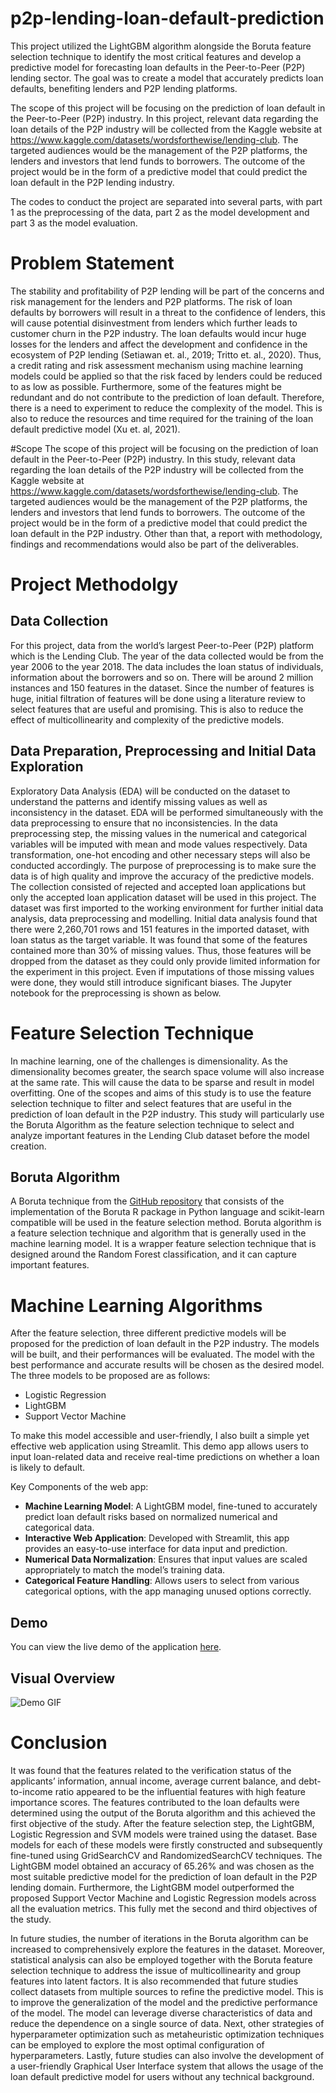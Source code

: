# p2p-lending-loan-default-prediction
This project utilized the LightGBM algorithm alongside the Boruta feature selection technique to identify the most critical features and develop a predictive model for forecasting loan defaults in the Peer-to-Peer (P2P) lending sector. The goal was to create a model that accurately predicts loan defaults, benefiting lenders and P2P lending platforms. 

The scope of this project will be focusing on the prediction of loan default in the Peer-to-Peer (P2P) industry. In this project, relevant data regarding the loan details of the P2P industry will be collected from the Kaggle website at https://www.kaggle.com/datasets/wordsforthewise/lending-club. The targeted audiences would be the management of the P2P platforms, the lenders and investors that lend funds to borrowers. The outcome of the project would be in the form of a predictive model that could predict the loan default in the P2P lending industry. 

The codes to conduct the project are separated into several parts, with part 1 as the preprocessing of the data, part 2 as the model development and part 3 as the model evaluation.

# Problem Statement
The stability and profitability of P2P lending will be part of the concerns and risk management for the lenders and P2P platforms. The risk of loan defaults by borrowers will result in a threat to the confidence of lenders, this will cause potential disinvestment from lenders which further leads to customer churn in the P2P industry. The loan defaults would incur huge losses for the lenders and affect the development and confidence in the ecosystem of P2P lending (Setiawan et. al., 2019; Tritto et. al., 2020). Thus, a credit rating and risk assessment mechanism using machine learning models could be applied so that the risk faced by lenders could be reduced to as low as possible. Furthermore, some of the features might be redundant and do not contribute to the prediction of loan default. Therefore, there is a need to experiment to reduce the complexity of the model. This is also to reduce the resources and time required for the training of the loan default predictive model (Xu et. al, 2021). 

#Scope
The scope of this project will be focusing on the prediction of loan default in the Peer-to-Peer (P2P) industry. In this study, relevant data regarding the loan details of the P2P industry will be collected from the Kaggle website at https://www.kaggle.com/datasets/wordsforthewise/lending-club. The targeted audiences would be the management of the P2P platforms, the lenders and investors that lend funds to borrowers. The outcome of the project would be in the form of a predictive model that could predict the loan default in the P2P industry. Other than that, a report with methodology, findings and recommendations would also be part of the deliverables.

# Project Methodolgy
## Data Collection
For this project, data from the world’s largest Peer-to-Peer (P2P) platform which is the Lending Club. The year of the data collected would be from the year 2006 to the year 2018. The data includes the loan status of individuals, information about the borrowers and so on. There will be around 2 million instances and 150 features in the dataset. Since the number of features is huge, initial filtration of features will be done using a literature review to select features that are useful and promising. This is also to reduce the effect of multicollinearity and complexity of the predictive models.

## Data Preparation, Preprocessing and Initial Data Exploration
Exploratory Data Analysis (EDA) will be conducted on the dataset to understand the patterns and identify missing values as well as inconsistency in the dataset. EDA will be performed simultaneously with the data preprocessing to ensure that no inconsistencies. In the data preprocessing step, the missing values in the numerical and categorical variables will be imputed with mean and mode values respectively. Data transformation, one-hot encoding and other necessary steps will also be conducted accordingly. The purpose of preprocessing is to make sure the data is of high quality and improve the accuracy of the predictive models.
The collection consisted of rejected and accepted loan applications but only the accepted loan application dataset will be used in this project.  The dataset was first imported to the working environment for further initial data analysis, data preprocessing and modelling. Initial data analysis found that there were 2,260,701 rows and 151 features in the imported dataset, with loan status as the target variable. It was found that some of the features contained more than 30% of missing values. Thus, those features will be dropped from the dataset as they could only provide limited information for the experiment in this project. Even if imputations of those missing values were done, they would still introduce significant biases. The Jupyter notebook for the preprocessing is shown as below.

# Feature Selection Technique
In machine learning, one of the challenges is dimensionality. As the dimensionality becomes greater, the search space volume will also increase at the same rate. This will cause the data to be sparse and result in model overfitting. One of the scopes and aims of this study is to use the feature selection technique to filter and select features that are useful in the prediction of loan default in the P2P industry. This study will particularly use the Boruta Algorithm as the feature selection technique to select and analyze important features in the Lending Club dataset before the model creation.

## Boruta Algorithm
A Boruta technique from the [GitHub repository](https://github.com/scikit-learn-contrib/boruta_py) that consists of the implementation of the Boruta R package in Python language and scikit-learn compatible will be used in the feature selection method. Boruta algorithm is a feature selection technique and algorithm that is generally used in the machine learning model. It is a wrapper feature selection technique that is designed around the Random Forest classification, and it can capture important features.

# Machine Learning Algorithms
After the feature selection, three different predictive models will be proposed for the prediction of loan default in the P2P industry. The models will be built, and their performances will be evaluated. The model with the best performance and accurate results will be chosen as the desired model. The three models to be proposed are as follows:
 - Logistic Regression
 - LightGBM
 - Support Vector Machine


To make this model accessible and user-friendly, I also built a simple yet effective web application using Streamlit. This demo app allows users to input loan-related data and receive real-time predictions on whether a loan is likely to default.

Key Components of the web app:
- **Machine Learning Model**: A LightGBM model, fine-tuned to accurately predict loan default risks based on normalized numerical and categorical data.
- **Interactive Web Application**: Developed with Streamlit, this app provides an easy-to-use interface for data input and prediction.
- **Numerical Data Normalization**: Ensures that input values are scaled appropriately to match the model’s training data.
- **Categorical Feature Handling**: Allows users to select from various categorical options, with the app managing unused options correctly.



## Demo
You can view the live demo of the application [here](https://p2p-lending-loan-default-prediction.streamlit.app/).

## Visual Overview
![Demo GIF](https://github.com/yanshenp/p2p-lending-loan-default-prediction/blob/main/path/to/your/streamlitdemo.gif)

# Conclusion
It was found that the features related to the verification status of the applicants’ information, annual income, average current balance, and debt-to-income ratio appeared to be the influential features with high feature importance scores. The features contributed to the loan defaults were determined using the output of the Boruta algorithm and this achieved the first objective of the study. After the feature selection step, the LightGBM, Logistic Regression and SVM models were trained using the dataset. Base models for each of these models were firstly constructed and subsequently fine-tuned using GridSearchCV and RandomizedSearchCV techniques. The LightGBM model obtained an accuracy of 65.26% and was chosen as the most suitable predictive model for the prediction of loan default in the P2P lending domain. Furthermore, the LightGBM model outperformed the proposed Support Vector Machine and Logistic Regression models across all the evaluation metrics. This fully met the second and third objectives of the study.
 
In future studies, the number of iterations in the Boruta algorithm can be increased to comprehensively explore the features in the dataset. Moreover, statistical analysis can also be employed together with the Boruta feature selection technique to address the issue of multicollinearity and group features into latent factors. It is also recommended that future studies collect datasets from multiple sources to refine the predictive model. This is to improve the generalization of the model and the predictive performance of the model. The model can leverage diverse characteristics of data and reduce the dependence on a single source of data. Next, other strategies of hyperparameter optimization such as metaheuristic optimization techniques can be employed to explore the most optimal configuration of hyperparameters. Lastly, future studies can also involve the development of a user-friendly Graphical User Interface system that allows the usage of the loan default predictive model for users without any technical background.
